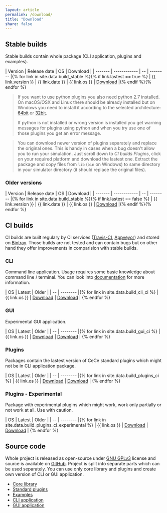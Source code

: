 ```yaml
---
layout: article
permalink: /download/
title: "Download"
share: false
---
```


## Stable builds

Stable builds contain whole package (CLI application, plugins and examples).

| Version | Release date | OS | Download |
| ------- | ------------ | -- | -------- |{% for link in site.data.build_stable %}{% if link.lastest == true %}
| {{ link.version }} | {{ link.date }} | {{ link.os }} | <a href="{{ link.link }}" class="download" data-category="Stable"><i class="fa fa-download" aria-hidden="true"></i> Download</a> |{% endif %}{% endfor %}

> If you want to use python plugins you also need python 2.7 installed. On macOS/OSX and Linux there should be already installed but on Windows you need to install it according to the selected architecture: [64bit](https://www.python.org/ftp/python/2.7.12/python-2.7.12.amd64.msi) or [32bit](https://www.python.org/ftp/python/2.7.12/python-2.7.12.msi).
>
> If python is not installed or wrong version is installed you get warning messages for plugins using python and when you try use one of those plugins you get an error message.

> You can download newer version of plugins separately and replace the original ones. This is handy in cases when a bug doesn't allow you to run your simulation. Just scroll down to *CI builds* *Plugins*, click on your required platform and download the lastest one. Extract the package and copy files from `lib` (`bin` on Windows) to same directory in your simulator directory (it should replace the original files).

### Older versions

| Version | Release date | OS | Download |
| ------- | ------------ | -- | -------- |{% for link in site.data.build_stable %}{% if link.lastest == false %}
| {{ link.version }} | {{ link.date }} | {{ link.os }} | <a href="{{ link.link }}" class="download" data-category="Old"><i class="fa fa-download" aria-hidden="true"></i> Download</a> |{% endif %}{% endfor %}

## CI builds

CI builds are built regulary by CI services ([Travis-CI](https://travis-ci.org), [Appveyor](https://www.appveyor.com)) and stored on [Bintray](https://bintray.com). Those builds are not tested and can contain bugs but on other hand they offer improvements in comparision with stable builds.

### CLI

Command line application. Usage requires some basic knowledge about command line / terminal. You can look into [documentation](/documentation/) for more information.

| OS | Latest | Older |
| -- | -------- |{% for link in site.data.build_cli_ci %}
| {{ link.os }} | <a href="{{ link.link }}" class="download" data-category="CLI"><i class="fa fa-download" aria-hidden="true"></i> Download</a> | <a href="{{ link.all }}" class="download" data-category="CLI"><i class="fa fa-download" aria-hidden="true"></i> Download</a> | {% endfor %}

### GUI

Experimental GUI application.

| OS | Latest | Older |
| -- | -------- |{% for link in site.data.build_gui_ci %}
| {{ link.os }} | <a href="{{ link.link }}" class="download" data-category="GUI"><i class="fa fa-download" aria-hidden="true"></i> Download</a> | <a href="{{ link.all }}" class="download" data-category="GUI"><i class="fa fa-download" aria-hidden="true"></i> Download</a> | {% endfor %}

### Plugins

Packages contain the lastest version of CeCe standard plugins which might not be in CLI application package.

| OS | Latest | Older |
| -- | -------- |{% for link in site.data.build_plugins_ci %}
| {{ link.os }} | <a href="{{ link.link }}" class="download" data-category="Plugins"><i class="fa fa-download" aria-hidden="true"></i> Download</a> | <a href="{{ link.all }}" class="download" data-category="Plugins"><i class="fa fa-download" aria-hidden="true"></i> Download</a> | {% endfor %}

### Plugins - Experimental

Package with experimental plugins which might work, work only partially or not work at all. Use with caution.

| OS | Latest | Older |
| -- | -------- |{% for link in site.data.build_plugins_ci_experimental %}
| {{ link.os }} | <a href="{{ link.link }}" class="download" data-category="Plugins experimental"><i class="fa fa-download" aria-hidden="true"></i> Download</a> | <a href="{{ link.all }}" class="download" data-category="Plugins experimental"><i class="fa fa-download" aria-hidden="true"></i> Download</a> | {% endfor %}

## Source code

Whole project is released as open-source under [GNU GPLv3](https://www.gnu.org/licenses/gpl-3.0.en.html) license and source is available on [GitHub](https://github.com). Project is split into separate parts which can be used separately. You can use only core library and plugins and create own version of CLI or GUI application.

* [Core library](https://github.com/GeorgievLab/CeCe-cli)
* [Standard plugins](https://github.com/GeorgievLab/CeCe-plugins)
* [Examples](https://github.com/GeorgievLab/CeCe-examples)
* [CLI application](https://github.com/GeorgievLab/CeCe-cli)
* [GUI application](https://github.com/GeorgievLab/CeCe-gui)

<script>
$("a.download").click(function () {
    var self = $(this);
    ga('send', 'event', {
        'eventCategory': self.data('category'),
        'eventAction': 'Download',
        'eventLabel': self.prop('href');
    });
});
</script>